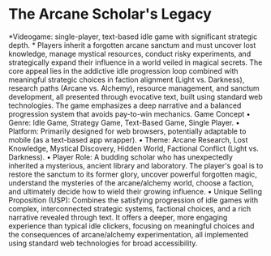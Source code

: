# The Arcane Scholar's Legacy
*Videogame: single-player, text-based idle game with significant strategic depth. *
Players inherit a forgotten arcane sanctum and must uncover lost knowledge, manage mystical resources, conduct risky experiments, and strategically expand their influence in a world veiled in magical secrets. The core appeal lies in the addictive idle progression loop combined with meaningful strategic choices in faction alignment (Light vs. Darkness), research paths (Arcane vs. Alchemy), resource management, and sanctum development, all presented through evocative text, built using standard web technologies. The game emphasizes a deep narrative and a balanced progression system that avoids pay-to-win mechanics.
Game Concept
    • Genre: Idle Game, Strategy Game, Text-Based Game, Single Player.
    • Platform: Primarily designed for web browsers, potentially adaptable to mobile (as a text-based app wrapper).
    • Theme: Arcane Research, Lost Knowledge, Mystical Discovery, Hidden World, Factional Conflict (Light vs. Darkness).
    • Player Role: A budding scholar who has unexpectedly inherited a mysterious, ancient library and laboratory. The player's goal is to restore the sanctum to its former glory, uncover powerful forgotten magic, understand the mysteries of the arcane/alchemy world, choose a faction, and ultimately decide how to wield their growing influence.
    • Unique Selling Proposition (USP): Combines the satisfying progression of idle games with complex, interconnected strategic systems, factional choices, and a rich narrative revealed through text. It offers a deeper, more engaging experience than typical idle clickers, focusing on meaningful choices and the consequences of arcane/alchemy experimentation, all implemented using standard web technologies for broad accessibility.


